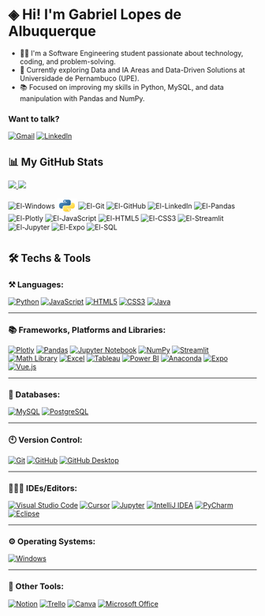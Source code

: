 # ◈ Hi! I'm Gabriel Lopes de Albuquerque

- 👨‍💻 I'm a Software Engineering student passionate about technology, coding, and problem-solving.
- 🚀 Currently exploring Data and IA Areas and Data-Driven Solutions at Universidade de Pernambuco (UPE).
- 📚 Focused on improving my skills in Python, MySQL, and data manipulation with Pandas and NumPy.

### Want to talk?  
<a href="mailto:gabriel.lopes@example.com"><img src="https://img.shields.io/badge/-Gmail-D14836?style=for-the-badge&logo=gmail&logoColor=white" alt="Gmail"></a>
<a href="https://www.linkedin.com/in/gabriel-lopes-de-albuquerque-658a8317b/"><img src="https://img.shields.io/badge/-LinkedIn-0077B5?style=for-the-badge&logo=linkedin&logoColor=white" alt="LinkedIn"></a>

## 📊 My GitHub Stats

<div>
  <a href="https://github.com/gabriellopes-eng">
    <img height="180em" src="https://github-readme-stats.vercel.app/api?username=gabriellopes-eng&show_icons=true&theme=dracula&include_all_commits=true&count_private=true"/>
    <img height="180em" src="https://github-readme-stats.vercel.app/api/top-langs/?username=gabriellopes-eng&layout=compact&langs_count=16&theme=dracula"/>
  </a>
</div>

<div style="display: inline_block"><br>
    <img align="center" alt="El-Windows" height="30" width="40" src="https://cdn.jsdelivr.net/gh/devicons/devicon@latest/icons/windows11/windows11-original.svg">
  <img align="center" alt="El-Python" height="30" width="40" src="https://raw.githubusercontent.com/devicons/devicon/master/icons/python/python-original.svg">
  <img align="center" alt="El-Git" height="30" width="40" src="https://cdn.jsdelivr.net/gh/devicons/devicon@latest/icons/git/git-original.svg">
  <img align="center" alt="El-GitHub" height="30" width="40" src="https://cdn.jsdelivr.net/gh/devicons/devicon@latest/icons/github/github-original.svg">
  <img align="center" alt="El-LinkedIn" height="30" width="40" src="https://cdn.jsdelivr.net/gh/devicons/devicon@latest/icons/linkedin/linkedin-original.svg">
  <img align="center" alt="El-Pandas" height="30" width="40" src="https://cdn.jsdelivr.net/gh/devicons/devicon@latest/icons/pandas/pandas-original-wordmark.svg">
  <img align="center" alt="El-Plotly" height="30" width="40" src="https://cdn.jsdelivr.net/gh/devicons/devicon@latest/icons/plotly/plotly-original.svg">
  <img align="center" alt="El-JavaScript" height="30" width="40" src="https://cdn.jsdelivr.net/gh/devicons/devicon@latest/icons/javascript/javascript-original.svg">
  <img align="center" alt="El-HTML5" height="30" width="40" src="https://cdn.jsdelivr.net/gh/devicons/devicon@latest/icons/html5/html5-original.svg">
  <img align="center" alt="El-CSS3" height="30" width="40" src="https://cdn.jsdelivr.net/gh/devicons/devicon@latest/icons/css3/css3-original.svg">
  <img align="center" alt="El-Streamlit" height="30" width="40" src="https://cdn.jsdelivr.net/gh/devicons/devicon@latest/icons/streamlit/streamlit-original.svg">
  <img align="center" alt="El-Jupyter" height="30" width="40" src="https://cdn.jsdelivr.net/gh/devicons/devicon@latest/icons/jupyter/jupyter-original.svg">
  <img align="center" alt="El-Expo" height="30" width="40" src="https://cdn.jsdelivr.net/gh/devicons/devicon@latest/icons/expo/expo-original.svg">
  <img align="center" alt="El-SQL" height="30" width="40" src="https://cdn.jsdelivr.net/gh/devicons/devicon@latest/icons/mysql/mysql-original.svg">
</div>


#

## 🛠️ Techs & Tools

### ⚒️ Languages:
<a href="#"><img src="https://img.shields.io/badge/-Python-3776AB?style=for-the-badge&logo=python&logoColor=white" alt="Python"></a>
<a href="#"><img src="https://img.shields.io/badge/-JavaScript-F7DF1E?style=for-the-badge&logo=javascript&logoColor=000" alt="JavaScript"></a>
<a href="#"><img src="https://img.shields.io/badge/-HTML5-E34F26?style=for-the-badge&logo=html5&logoColor=white" alt="HTML5"></a>
<a href="#"><img src="https://img.shields.io/badge/-CSS3-1572B6?style=for-the-badge&logo=css3&logoColor=white" alt="CSS3"></a>
<a href="#"><img src="https://img.shields.io/badge/-Java-F80000?style=for-the-badge&logo=java&logoColor=white" alt="Java"></a>

---

### 📚 Frameworks, Platforms and Libraries:
<a href="#"><img src="https://img.shields.io/badge/-Plotly-3F4F75?style=for-the-badge&logo=plotly&logoColor=white" alt="Plotly"></a>
<a href="#"><img src="https://img.shields.io/badge/-Pandas-150458?style=for-the-badge&logo=pandas&logoColor=white" alt="Pandas"></a>
<a href="#"><img src="https://img.shields.io/badge/-Jupyter%20Notebook-F37626?style=for-the-badge&logo=jupyter&logoColor=white" alt="Jupyter Notebook"></a>
<a href="#"><img src="https://img.shields.io/badge/-NumPy-013243?style=for-the-badge&logo=numpy&logoColor=white" alt="NumPy"></a>
<a href="#"><img src="https://img.shields.io/badge/-Streamlit-FF4B4B?style=for-the-badge&logo=streamlit&logoColor=white" alt="Streamlit"></a>
<a href="#"><img src="https://img.shields.io/badge/-Math-6C3483?style=for-the-badge&logo=python&logoColor=white" alt="Math Library"></a>
<a href="#"><img src="https://img.shields.io/badge/-Excel-217346?style=for-the-badge&logo=microsoft-excel&logoColor=white" alt="Excel"></a>
<a href="#"><img src="https://img.shields.io/badge/-Tableau-E97627?style=for-the-badge&logo=tableau&logoColor=white" alt="Tableau"></a>
<a href="#"><img src="https://img.shields.io/badge/-Power%20BI-F2C811?style=for-the-badge&logo=powerbi&logoColor=black" alt="Power BI"></a>
<a href="#"><img src="https://img.shields.io/badge/-Anaconda-44A833?style=for-the-badge&logo=anaconda&logoColor=white" alt="Anaconda"></a>
<a href="#"><img src="https://img.shields.io/badge/-Expo-000000?style=for-the-badge&logo=expo&logoColor=white" alt="Expo"></a>
<a href="#"><img src="https://img.shields.io/badge/-Vue.js-4FC08D?style=for-the-badge&logo=vuedotjs&logoColor=white" alt="Vue.js"></a>


---

### 💾 Databases:
<a href="#"><img src="https://img.shields.io/badge/-MySQL-005C84?style=for-the-badge&logo=mysql&logoColor=white" alt="MySQL"></a>
<a href="#"><img src="https://img.shields.io/badge/-PostgreSQL-336791?style=for-the-badge&logo=postgresql&logoColor=white" alt="PostgreSQL"></a>

---

### 🕙 Version Control:
<a href="#"><img src="https://img.shields.io/badge/-Git-F05032?style=for-the-badge&logo=git&logoColor=white" alt="Git"></a>
<a href="#"><img src="https://img.shields.io/badge/-GitHub-181717?style=for-the-badge&logo=github&logoColor=white" alt="GitHub"></a>
<a href="#"><img src="https://img.shields.io/badge/-GitHub%20Desktop-6f42c1?style=for-the-badge&logo=github&logoColor=white" alt="GitHub Desktop"></a>

---

### 🧑🏻‍💻 IDEs/Editors:
<a href="#"><img src="https://img.shields.io/badge/-Visual%20Studio%20Code-0078D7?style=for-the-badge&logo=visual-studio-code&logoColor=white" alt="Visual Studio Code"></a>
<a href="#"><img src="https://img.shields.io/badge/-Cursor-3A3A3A?style=for-the-badge&logo=cursor&logoColor=white" alt="Cursor"></a>
<a href="#"><img src="https://img.shields.io/badge/-Jupyter-F37626?style=for-the-badge&logo=jupyter&logoColor=white" alt="Jupyter"></a>
<a href="#"><img src="https://img.shields.io/badge/-IntelliJ%20IDEA-000000?style=for-the-badge&logo=intellij-idea&logoColor=white" alt="IntelliJ IDEA"></a>
<a href="#"><img src="https://img.shields.io/badge/-PyCharm-000000?style=for-the-badge&logo=pycharm&logoColor=white" alt="PyCharm"></a>
<a href="#"><img src="https://img.shields.io/badge/-Eclipse-2C2255?style=for-the-badge&logo=eclipse&logoColor=white" alt="Eclipse"></a>

---

### ⚙️ Operating Systems:
<a href="#"><img src="https://img.shields.io/badge/-Windows-0078D6?style=for-the-badge&logo=windows&logoColor=white" alt="Windows"></a>

---

### 👜 Other Tools: 
<a href="#"><img src="https://img.shields.io/badge/-Notion-000000?style=for-the-badge&logo=notion&logoColor=white" alt="Notion"></a>
<a href="#"><img src="https://img.shields.io/badge/-Trello-0052CC?style=for-the-badge&logo=trello&logoColor=white" alt="Trello"></a>
<a href="#"><img src="https://img.shields.io/badge/-Canva-00C4CC?style=for-the-badge&logo=canva&logoColor=white" alt="Canva"></a>
<a href="#"><img src="https://img.shields.io/badge/-Microsoft%20Office-D83B01?style=for-the-badge&logo=microsoft-office&logoColor=white" alt="Microsoft Office"></a>







